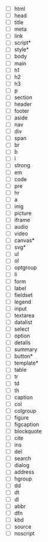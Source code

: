 - [ ] html
- [ ] head
- [ ] title
- [ ] meta
- [ ] link
- [ ] script*
- [ ] style*
- [ ] body
- [ ] main
- [ ] h1
- [ ] h2
- [ ] h3
- [ ] p
- [ ] section
- [ ] header
- [ ] footer
- [ ] aside
- [ ] nav
- [ ] div
- [ ] span
- [ ] br
- [ ] b
- [ ] i
- [ ] strong
- [ ] em
- [ ] code
- [ ] pre
- [ ] hr
- [ ] a
- [ ] img
- [ ] picture
- [ ] iframe
- [ ] audio
- [ ] video
- [ ] canvas*
- [ ] svg*
- [ ] ul
- [ ] ol
- [ ] optgroup
- [ ] li
- [ ] form
- [ ] label
- [ ] fieldset
- [ ] legend
- [ ] input
- [ ] textarea
- [ ] datalist
- [ ] select
- [ ] option
- [ ] details
- [ ] summary
- [ ] button*
- [ ] template*
- [ ] table
- [ ] tr
- [ ] td
- [ ] th
- [ ] caption
- [ ] col
- [ ] colgroup
- [ ] figure
- [ ] figcaption
- [ ] blockquote
- [ ] cite
- [ ] ins
- [ ] del
- [ ] search
- [ ] dialog
- [ ] address
- [ ] hgroup
- [ ] dd
- [ ] dt
- [ ] dl
- [ ] abbr
- [ ] dfn
- [ ] kbd
- [ ] source
- [ ] noscript